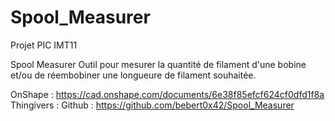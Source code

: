 # Spool_Measurer
Projet PIC IMT11

Spool Measurer 
Outil pour mesurer la quantité de filament d'une bobine et/ou de réembobiner une longueure de filament souhaitée.

OnShape     : https://cad.onshape.com/documents/6e38f85efcf624cf0dfd1f8a
Thingivers  :
Github      : https://github.com/bebert0x42/Spool_Measurer
